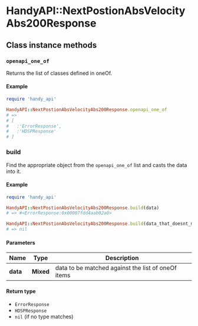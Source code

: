 # HandyAPI::NextPostionAbsVelocityAbs200Response

## Class instance methods

### `openapi_one_of`

Returns the list of classes defined in oneOf.

#### Example

```ruby
require 'handy_api'

HandyAPI::NextPostionAbsVelocityAbs200Response.openapi_one_of
# =>
# [
#   :'ErrorResponse',
#   :'HDSPResponse'
# ]
```

### build

Find the appropriate object from the `openapi_one_of` list and casts the data into it.

#### Example

```ruby
require 'handy_api'

HandyAPI::NextPostionAbsVelocityAbs200Response.build(data)
# => #<ErrorResponse:0x00007fdd4aab02a0>

HandyAPI::NextPostionAbsVelocityAbs200Response.build(data_that_doesnt_match)
# => nil
```

#### Parameters

| Name | Type | Description |
| ---- | ---- | ----------- |
| **data** | **Mixed** | data to be matched against the list of oneOf items |

#### Return type

- `ErrorResponse`
- `HDSPResponse`
- `nil` (if no type matches)

